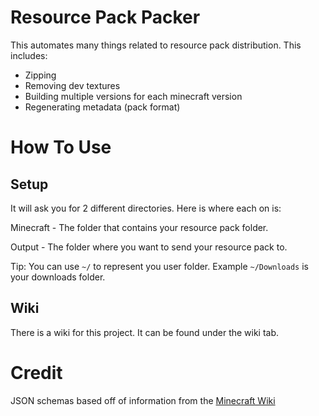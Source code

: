 # Resource Pack Packer
This automates many things related to resource pack distribution. This includes:
- Zipping
- Removing dev textures
- Building multiple versions for each minecraft version
- Regenerating metadata (pack format)

# How To Use
## Setup
It will ask you for 2 different directories. Here is where each on is:

Minecraft - The folder that contains your resource pack folder.

Output - The folder where you want to send your resource pack to.

Tip: You can use `~/` to represent you user folder. Example `~/Downloads` is your downloads folder.


## Wiki
There is a wiki for this project. It can be found under the wiki tab.

# Credit
JSON schemas based off of information from the [Minecraft Wiki](https://minecraft.fandom.com/wiki/)
